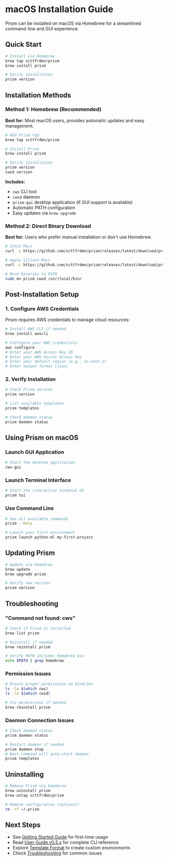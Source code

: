 # macOS Installation Guide

Prism can be installed on macOS via Homebrew for a streamlined command-line and GUI experience.

## Quick Start

```bash
# Install via Homebrew
brew tap scttfrdmn/prism
brew install prism

# Verify installation
prism version
```

## Installation Methods

### Method 1: Homebrew (Recommended)

**Best for:** Most macOS users, provides automatic updates and easy management.

```bash
# Add Prism tap
brew tap scttfrdmn/prism

# Install Prism
brew install prism

# Verify installation
prism version
cwsd version
```

**Includes:**
- `cws` CLI tool
- `cwsd` daemon
- `prism-gui` desktop application (if GUI support is available)
- Automatic PATH configuration
- Easy updates via `brew upgrade`

### Method 2: Direct Binary Download

**Best for:** Users who prefer manual installation or don't use Homebrew.

```bash
# Intel Macs
curl -L https://github.com/scttfrdmn/prism/releases/latest/download/prism-darwin-amd64.tar.gz | tar xz

# Apple Silicon Macs
curl -L https://github.com/scttfrdmn/prism/releases/latest/download/prism-darwin-arm64.tar.gz | tar xz

# Move binaries to PATH
sudo mv prism cwsd /usr/local/bin/
```

## Post-Installation Setup

### 1. Configure AWS Credentials

Prism requires AWS credentials to manage cloud resources:

```bash
# Install AWS CLI if needed
brew install awscli

# Configure your AWS credentials
aws configure
# Enter your AWS Access Key ID
# Enter your AWS Secret Access Key
# Enter your default region (e.g., us-west-2)
# Enter output format (json)
```

### 2. Verify Installation

```bash
# Check Prism version
prism version

# List available templates
prism templates

# Check daemon status
prism daemon status
```

## Using Prism on macOS

### Launch GUI Application

```bash
# Start the desktop application
cws-gui
```

### Launch Terminal Interface

```bash
# Start the interactive terminal UI
prism tui
```

### Use Command Line

```bash
# See all available commands
prism --help

# Launch your first environment
prism launch python-ml my-first-project
```

## Updating Prism

```bash
# Update via Homebrew
brew update
brew upgrade prism

# Verify new version
prism version
```

## Troubleshooting

### "Command not found: cws"

```bash
# Check if Prism is installed
brew list prism

# Reinstall if needed
brew reinstall prism

# Verify PATH includes Homebrew bin
echo $PATH | grep homebrew
```

### Permission Issues

```bash
# Ensure proper permissions on binaries
ls -la $(which cws)
ls -la $(which cwsd)

# Fix permissions if needed
brew reinstall prism
```

### Daemon Connection Issues

```bash
# Check daemon status
prism daemon status

# Restart daemon if needed
prism daemon stop
# Next command will auto-start daemon
prism templates
```

## Uninstalling

```bash
# Remove Prism via Homebrew
brew uninstall prism
brew untap scttfrdmn/prism

# Remove configuration (optional)
rm -rf ~/.prism
```

## Next Steps

- See [Getting Started Guide](GETTING_STARTED.md) for first-time usage
- Read [User Guide v0.5.x](USER_GUIDE_v0.5.x.md) for complete CLI reference
- Explore [Template Format](TEMPLATE_FORMAT.md) to create custom environments
- Check [Troubleshooting](TROUBLESHOOTING.md) for common issues
